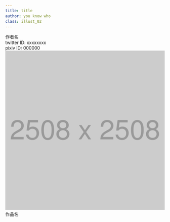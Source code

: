 ```yaml
---
title: title
author: you know who
class: illust_02
---
```


<div class="page-header">
<div class="illust-author">作者名</div>
<div class="social">
twitter ID: xxxxxxxx<br />
pixiv ID: 000000
</div>
</div>
<img src="2508x2508.png" />
<div class='illust-title' style="">作品名</div>

